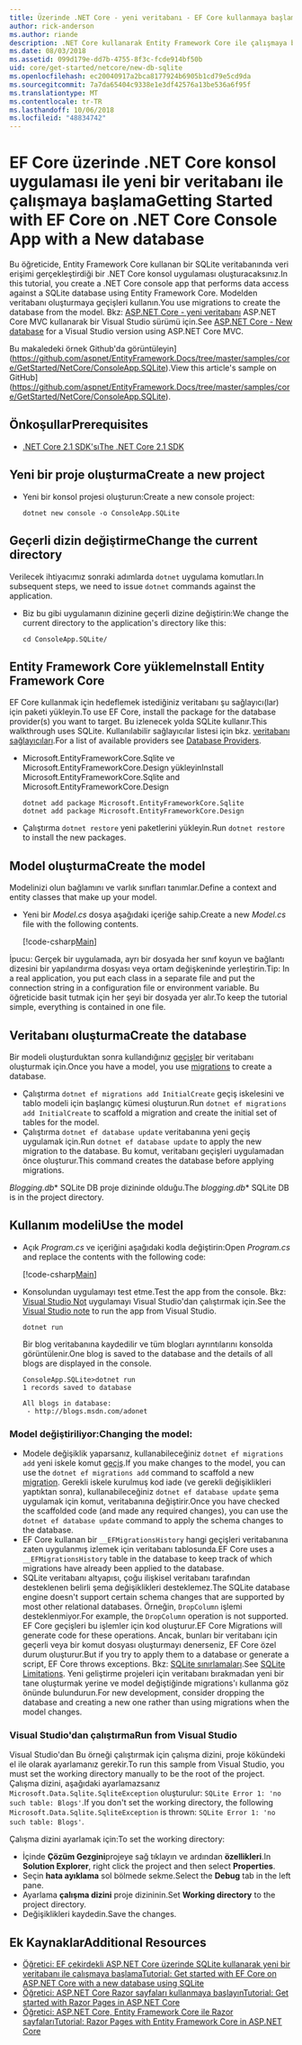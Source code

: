 ```yaml
---
title: Üzerinde .NET Core - yeni veritabanı - EF Core kullanmaya başlama
author: rick-anderson
ms.author: riande
description: .NET Core kullanarak Entity Framework Core ile çalışmaya başlama
ms.date: 08/03/2018
ms.assetid: 099d179e-dd7b-4755-8f3c-fcde914bf50b
uid: core/get-started/netcore/new-db-sqlite
ms.openlocfilehash: ec20040917a2bca8177924b6905b1cd79e5cd9da
ms.sourcegitcommit: 7a7da65404c9338e1e3df42576a13be536a6f95f
ms.translationtype: MT
ms.contentlocale: tr-TR
ms.lasthandoff: 10/06/2018
ms.locfileid: "48834742"
---
```

# <a name="getting-started-with-ef-core-on-net-core-console-app-with-a-new-database"></a><span data-ttu-id="98365-103">EF Core üzerinde .NET Core konsol uygulaması ile yeni bir veritabanı ile çalışmaya başlama</span><span class="sxs-lookup"><span data-stu-id="98365-103">Getting Started with EF Core on .NET Core Console App with a New database</span></span>

<span data-ttu-id="98365-104">Bu öğreticide, Entity Framework Core kullanan bir SQLite veritabanında veri erişimi gerçekleştirdiği bir .NET Core konsol uygulaması oluşturacaksınız.</span><span class="sxs-lookup"><span data-stu-id="98365-104">In this tutorial, you create a .NET Core console app that performs data access against a SQLite database using Entity Framework Core.</span></span> <span data-ttu-id="98365-105">Modelden veritabanı oluşturmaya geçişleri kullanın.</span><span class="sxs-lookup"><span data-stu-id="98365-105">You use migrations to create the database from the model.</span></span> <span data-ttu-id="98365-106">Bkz: [ASP.NET Core - yeni veritabanı](xref:core/get-started/aspnetcore/new-db) ASP.NET Core MVC kullanarak bir Visual Studio sürümü için.</span><span class="sxs-lookup"><span data-stu-id="98365-106">See [ASP.NET Core - New database](xref:core/get-started/aspnetcore/new-db) for a Visual Studio version using ASP.NET Core MVC.</span></span>

<span data-ttu-id="98365-107">Bu makaledeki örnek Github'da görüntüleyin] (https://github.com/aspnet/EntityFramework.Docs/tree/master/samples/core/GetStarted/NetCore/ConsoleApp.SQLite).</span><span class="sxs-lookup"><span data-stu-id="98365-107">View this article's sample on GitHub](https://github.com/aspnet/EntityFramework.Docs/tree/master/samples/core/GetStarted/NetCore/ConsoleApp.SQLite).</span></span>

## <a name="prerequisites"></a><span data-ttu-id="98365-108">Önkoşullar</span><span class="sxs-lookup"><span data-stu-id="98365-108">Prerequisites</span></span>

* [<span data-ttu-id="98365-109">.NET Core 2.1 SDK'sı</span><span class="sxs-lookup"><span data-stu-id="98365-109">The .NET Core 2.1 SDK</span></span>](https://www.microsoft.com/net/core)

## <a name="create-a-new-project"></a><span data-ttu-id="98365-110">Yeni bir proje oluşturma</span><span class="sxs-lookup"><span data-stu-id="98365-110">Create a new project</span></span>

* <span data-ttu-id="98365-111">Yeni bir konsol projesi oluşturun:</span><span class="sxs-lookup"><span data-stu-id="98365-111">Create a new console project:</span></span>

  ``` Console
  dotnet new console -o ConsoleApp.SQLite
  ```
## <a name="change-the-current-directory"></a><span data-ttu-id="98365-112">Geçerli dizin değiştirme</span><span class="sxs-lookup"><span data-stu-id="98365-112">Change the current directory</span></span>

<span data-ttu-id="98365-113">Verilecek ihtiyacımız sonraki adımlarda `dotnet` uygulama komutları.</span><span class="sxs-lookup"><span data-stu-id="98365-113">In subsequent steps, we need to issue `dotnet` commands against the application.</span></span>

* <span data-ttu-id="98365-114">Biz bu gibi uygulamanın dizinine geçerli dizine değiştirin:</span><span class="sxs-lookup"><span data-stu-id="98365-114">We change the current directory to the application's directory like this:</span></span>

  ``` Console
  cd ConsoleApp.SQLite/
  ```
## <a name="install-entity-framework-core"></a><span data-ttu-id="98365-115">Entity Framework Core yükleme</span><span class="sxs-lookup"><span data-stu-id="98365-115">Install Entity Framework Core</span></span>

<span data-ttu-id="98365-116">EF Core kullanmak için hedeflemek istediğiniz veritabanı şu sağlayıcı(lar) için paketi yükleyin.</span><span class="sxs-lookup"><span data-stu-id="98365-116">To use EF Core, install the package for the database provider(s) you want to target.</span></span> <span data-ttu-id="98365-117">Bu izlenecek yolda SQLite kullanır.</span><span class="sxs-lookup"><span data-stu-id="98365-117">This walkthrough uses SQLite.</span></span> <span data-ttu-id="98365-118">Kullanılabilir sağlayıcılar listesi için bkz. [veritabanı sağlayıcıları](../../providers/index.md).</span><span class="sxs-lookup"><span data-stu-id="98365-118">For a list of available providers see [Database Providers](../../providers/index.md).</span></span>

* <span data-ttu-id="98365-119">Microsoft.EntityFrameworkCore.Sqlite ve Microsoft.EntityFrameworkCore.Design yükleyin</span><span class="sxs-lookup"><span data-stu-id="98365-119">Install Microsoft.EntityFrameworkCore.Sqlite and Microsoft.EntityFrameworkCore.Design</span></span>

  ```Console
  dotnet add package Microsoft.EntityFrameworkCore.Sqlite
  dotnet add package Microsoft.EntityFrameworkCore.Design
  ```

* <span data-ttu-id="98365-120">Çalıştırma `dotnet restore` yeni paketlerini yükleyin.</span><span class="sxs-lookup"><span data-stu-id="98365-120">Run `dotnet restore` to install the new packages.</span></span>

## <a name="create-the-model"></a><span data-ttu-id="98365-121">Model oluşturma</span><span class="sxs-lookup"><span data-stu-id="98365-121">Create the model</span></span>

<span data-ttu-id="98365-122">Modelinizi olun bağlamını ve varlık sınıfları tanımlar.</span><span class="sxs-lookup"><span data-stu-id="98365-122">Define a context and entity classes that make up your model.</span></span>

* <span data-ttu-id="98365-123">Yeni bir *Model.cs* dosya aşağıdaki içeriğe sahip.</span><span class="sxs-lookup"><span data-stu-id="98365-123">Create a new *Model.cs* file with the following contents.</span></span>

  [!code-csharp[Main](../../../../samples/core/GetStarted/NetCore/ConsoleApp.SQLite/Model.cs)]

<span data-ttu-id="98365-124">İpucu: Gerçek bir uygulamada, ayrı bir dosyada her sınıf koyun ve bağlantı dizesini bir yapılandırma dosyası veya ortam değişkeninde yerleştirin.</span><span class="sxs-lookup"><span data-stu-id="98365-124">Tip: In a real application, you put each class in a separate file and put the connection string in a configuration file or environment variable.</span></span> <span data-ttu-id="98365-125">Bu öğreticide basit tutmak için her şeyi bir dosyada yer alır.</span><span class="sxs-lookup"><span data-stu-id="98365-125">To keep the tutorial simple, everything is contained in one file.</span></span>

## <a name="create-the-database"></a><span data-ttu-id="98365-126">Veritabanı oluşturma</span><span class="sxs-lookup"><span data-stu-id="98365-126">Create the database</span></span>

<span data-ttu-id="98365-127">Bir modeli oluşturduktan sonra kullandığınız [geçişler](xref:core/managing-schemas/migrations/index) bir veritabanı oluşturmak için.</span><span class="sxs-lookup"><span data-stu-id="98365-127">Once you have a model, you use [migrations](xref:core/managing-schemas/migrations/index) to create a database.</span></span>

* <span data-ttu-id="98365-128">Çalıştırma `dotnet ef migrations add InitialCreate` geçiş iskelesini ve tablo modeli için başlangıç kümesi oluşturun.</span><span class="sxs-lookup"><span data-stu-id="98365-128">Run `dotnet ef migrations add InitialCreate` to scaffold a migration and create the initial set of tables for the model.</span></span>
* <span data-ttu-id="98365-129">Çalıştırma `dotnet ef database update` veritabanına yeni geçiş uygulamak için.</span><span class="sxs-lookup"><span data-stu-id="98365-129">Run `dotnet ef database update` to apply the new migration to the database.</span></span> <span data-ttu-id="98365-130">Bu komut, veritabanı geçişleri uygulamadan önce oluşturur.</span><span class="sxs-lookup"><span data-stu-id="98365-130">This command creates the database before applying migrations.</span></span>

<span data-ttu-id="98365-131">*Blogging.db*\* SQLite DB proje dizininde olduğu.</span><span class="sxs-lookup"><span data-stu-id="98365-131">The *blogging.db*\* SQLite DB is in the project directory.</span></span>

## <a name="use-the-model"></a><span data-ttu-id="98365-132">Kullanım modeli</span><span class="sxs-lookup"><span data-stu-id="98365-132">Use the model</span></span>

* <span data-ttu-id="98365-133">Açık *Program.cs* ve içeriğini aşağıdaki kodla değiştirin:</span><span class="sxs-lookup"><span data-stu-id="98365-133">Open *Program.cs* and replace the contents with the following code:</span></span>

  [!code-csharp[Main](../../../../samples/core/GetStarted/NetCore/ConsoleApp.SQLite/Program.cs)]

* <span data-ttu-id="98365-134">Konsolundan uygulamayı test etme.</span><span class="sxs-lookup"><span data-stu-id="98365-134">Test the app from the console.</span></span> <span data-ttu-id="98365-135">Bkz: [Visual Studio Not](#vs) uygulamayı Visual Studio'dan çalıştırmak için.</span><span class="sxs-lookup"><span data-stu-id="98365-135">See the [Visual Studio note](#vs) to run the app from Visual Studio.</span></span>

  `dotnet run`

  <span data-ttu-id="98365-136">Bir blog veritabanına kaydedilir ve tüm blogları ayrıntılarını konsolda görüntülenir.</span><span class="sxs-lookup"><span data-stu-id="98365-136">One blog is saved to the database and the details of all blogs are displayed in the console.</span></span>

  ```Console
  ConsoleApp.SQLite>dotnet run
  1 records saved to database

  All blogs in database:
   - http://blogs.msdn.com/adonet
  ```

### <a name="changing-the-model"></a><span data-ttu-id="98365-137">Model değiştiriliyor:</span><span class="sxs-lookup"><span data-stu-id="98365-137">Changing the model:</span></span>

- <span data-ttu-id="98365-138">Modele değişiklik yaparsanız, kullanabileceğiniz `dotnet ef migrations add` yeni iskele komut [geçiş](xref:core/managing-schemas/migrations/index).</span><span class="sxs-lookup"><span data-stu-id="98365-138">If you make changes to the model, you can use the `dotnet ef migrations add` command to scaffold a new [migration](xref:core/managing-schemas/migrations/index).</span></span> <span data-ttu-id="98365-139">Gerekli iskele kurulmuş kod iade (ve gerekli değişiklikleri yaptıktan sonra), kullanabileceğiniz `dotnet ef database update` şema uygulamak için komut, veritabanına değiştirir.</span><span class="sxs-lookup"><span data-stu-id="98365-139">Once you have checked the scaffolded code (and made any required changes), you can use the `dotnet ef database update` command to apply the schema changes to the database.</span></span>
- <span data-ttu-id="98365-140">EF Core kullanan bir `__EFMigrationsHistory` hangi geçişleri veritabanına zaten uygulanmış izlemek için veritabanı tablosunda.</span><span class="sxs-lookup"><span data-stu-id="98365-140">EF Core uses a `__EFMigrationsHistory` table in the database to keep track of which migrations have already been applied to the database.</span></span>
- <span data-ttu-id="98365-141">SQLite veritabanı altyapısı, çoğu ilişkisel veritabanı tarafından desteklenen belirli şema değişiklikleri desteklemez.</span><span class="sxs-lookup"><span data-stu-id="98365-141">The SQLite database engine doesn't support certain schema changes that are supported by most other relational databases.</span></span> <span data-ttu-id="98365-142">Örneğin, `DropColumn` işlemi desteklenmiyor.</span><span class="sxs-lookup"><span data-stu-id="98365-142">For example, the `DropColumn` operation is not supported.</span></span> <span data-ttu-id="98365-143">EF Core geçişleri bu işlemler için kod oluşturur.</span><span class="sxs-lookup"><span data-stu-id="98365-143">EF Core Migrations will generate code for these operations.</span></span> <span data-ttu-id="98365-144">Ancak, bunları bir veritabanı için geçerli veya bir komut dosyası oluşturmayı denerseniz, EF Core özel durum oluşturur.</span><span class="sxs-lookup"><span data-stu-id="98365-144">But if you try to apply them to a database or generate a script, EF Core throws exceptions.</span></span> <span data-ttu-id="98365-145">Bkz: [SQLite sınırlamaları](../../providers/sqlite/limitations.md).</span><span class="sxs-lookup"><span data-stu-id="98365-145">See [SQLite Limitations](../../providers/sqlite/limitations.md).</span></span> <span data-ttu-id="98365-146">Yeni geliştirme projeleri için veritabanı bırakmadan yeni bir tane oluşturmak yerine ve model değiştiğinde migrations'ı kullanma göz önünde bulundurun.</span><span class="sxs-lookup"><span data-stu-id="98365-146">For new development, consider dropping the database and creating a new one rather than using migrations when the model changes.</span></span>

<a name="vs"></a>
### <a name="run-from-visual-studio"></a><span data-ttu-id="98365-147">Visual Studio'dan çalıştırma</span><span class="sxs-lookup"><span data-stu-id="98365-147">Run from Visual Studio</span></span>

<span data-ttu-id="98365-148">Visual Studio'dan Bu örneği çalıştırmak için çalışma dizini, proje kökündeki el ile olarak ayarlamanız gerekir.</span><span class="sxs-lookup"><span data-stu-id="98365-148">To run this sample from Visual Studio, you must set the working directory manually to be the root of the project.</span></span> <span data-ttu-id="98365-149">Çalışma dizini, aşağıdaki ayarlamazsanız `Microsoft.Data.Sqlite.SqliteException` oluşturulur: `SQLite Error 1: 'no such table: Blogs'`.</span><span class="sxs-lookup"><span data-stu-id="98365-149">If  you don't set the working directory, the following `Microsoft.Data.Sqlite.SqliteException` is thrown: `SQLite Error 1: 'no such table: Blogs'`.</span></span>

<span data-ttu-id="98365-150">Çalışma dizini ayarlamak için:</span><span class="sxs-lookup"><span data-stu-id="98365-150">To set the working directory:</span></span>

* <span data-ttu-id="98365-151">İçinde **Çözüm Gezgini**projeye sağ tıklayın ve ardından **özellikleri**.</span><span class="sxs-lookup"><span data-stu-id="98365-151">In **Solution Explorer**, right click the project and then select **Properties**.</span></span>
* <span data-ttu-id="98365-152">Seçin **hata ayıklama** sol bölmede sekme.</span><span class="sxs-lookup"><span data-stu-id="98365-152">Select the **Debug** tab in the left pane.</span></span>
* <span data-ttu-id="98365-153">Ayarlama **çalışma dizini** proje dizininin.</span><span class="sxs-lookup"><span data-stu-id="98365-153">Set **Working directory** to the project directory.</span></span>
* <span data-ttu-id="98365-154">Değişiklikleri kaydedin.</span><span class="sxs-lookup"><span data-stu-id="98365-154">Save the changes.</span></span>

## <a name="additional-resources"></a><span data-ttu-id="98365-155">Ek Kaynaklar</span><span class="sxs-lookup"><span data-stu-id="98365-155">Additional Resources</span></span>

* [<span data-ttu-id="98365-156">Öğretici: EF çekirdekli ASP.NET Core üzerinde SQLite kullanarak yeni bir veritabanı ile çalışmaya başlama</span><span class="sxs-lookup"><span data-stu-id="98365-156">Tutorial: Get started with EF Core on ASP.NET Core with a new database using SQLite</span></span>](xref:core/get-started/aspnetcore/new-db)
* [<span data-ttu-id="98365-157">Öğretici: ASP.NET Core Razor sayfaları kullanmaya başlayın</span><span class="sxs-lookup"><span data-stu-id="98365-157">Tutorial: Get started with Razor Pages in ASP.NET Core</span></span>](https://docs.microsoft.com/aspnet/core/tutorials/razor-pages/razor-pages-start)
* [<span data-ttu-id="98365-158">Öğretici: ASP.NET Core, Entity Framework Core ile Razor sayfaları</span><span class="sxs-lookup"><span data-stu-id="98365-158">Tutorial: Razor Pages with Entity Framework Core in ASP.NET Core</span></span>](https://docs.microsoft.com/aspnet/core/data/ef-rp/intro)
